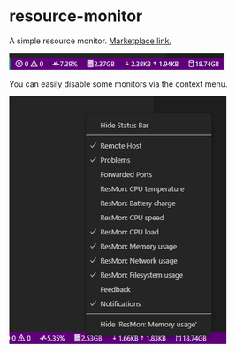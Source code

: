 # resource-monitor

A simple resource monitor.
[Marketplace link.](https://marketplace.visualstudio.com/items?itemName=chneau.resource-monitor)

![example](images/bar.png)

You can easily disable some monitors via the context menu.

![example](images/menu.png)
